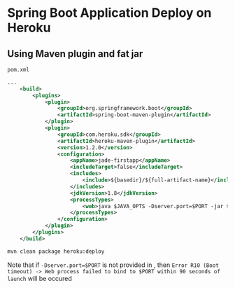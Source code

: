 # Spring Boot Application Deploy on Heroku
## Using Maven plugin and fat jar

```xml
pom.xml

...
	<build>
		<plugins>
			<plugin>
				<groupId>org.springframework.boot</groupId>
				<artifactId>spring-boot-maven-plugin</artifactId>
			</plugin>
			<plugin>
				<groupId>com.heroku.sdk</groupId>
				<artifactId>heroku-maven-plugin</artifactId>
				<version>1.2.0</version>
				<configuration>
					<appName>jade-firstapp</appName>
					<includeTarget>false</includeTarget>
					<includes>
						<include>${basedir}/${full-artifact-name}</include>
					</includes>
					<jdkVersion>1.8</jdkVersion>
					<processTypes>
						<web>java $JAVA_OPTS -Dserver.port=$PORT -jar ${full-artifact-name}</web>
					</processTypes>
				</configuration>
			</plugin>
		</plugins>
	</build>
```

```sh
mvn clean package heroku:deploy
```

Note that if `-Dserver.port=$PORT` is not provided in <processType>, then `Error R10 (Boot timeout) -> Web process failed to bind to $PORT within 90 seconds of launch` will be occured
